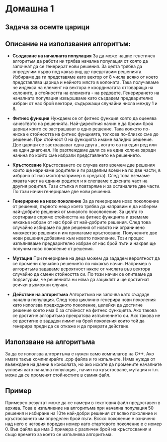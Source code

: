 # Домашна 1
## Задача за осемте царици

## Описание на използвания алгоритъм:

- **Създаване на началната популация**
За да може нашие генетичен алгоритъм да работи ни трябва начална популация от която да започнат да се генерират нови решения. За целта трябва да определим първо под какъв 
вид ще представим решенията. Избираме да ги представяме като вектор от 8 числа всяко от което представлява царица и нейното място в колоната. Така получаваме че индекса на 
елемент на вектора е координатата отговаряща на колоните, а стойността на елемента - на редовете. Генерирането на началната популация извършваме като създадем предварително
избран от нас брой вектори, съдържащи случайни числа между 1 и 8.

- **Фитнес функция**
Нуждаем се от фитнес функция която да оценява качеството на решенията. Най-директния начин е да броим броя царици които се застрашават в едно решение. Така колкото по-ниска е 
стойността на фитнес фунцкията, толкова по-близко сме до решение. При стойност 0 на функцията имаме валидно решение. Две царици се застрашават една друга , когато са на един ред
или на един диагонал. Не разглеждаме дали са на една колона заради начина по който сме избрали представянето на решението.

- **Кръстосване**
Кръстосването се случва като вземем две решения които ще наричаме родители и ги разделим всеки на по две части, в избрано от нас място(например в средата). След това вземаме лявата
част на единия родител и я слепваме с дясната част на другия родител. Тази стъпка я повтаряме и за останалите две части. По този начин генерираме две нови решения.

- **Генериране на ново поколение**
За да генерираме ново поколоение от решения, първото нещо което трябва да направим е да изберем най-добрите решения от миналото покололение. За целта го сортираме спрямо стойността
на фитнес функцията и вземаме някакъв избран от нас брой от най-добрите решения. След това случайно избираме по две решения от новото ни ограничено множество решения и им прилагаме
кръстосване. Получените две нови решения добавяме към новото поколение. Този процес изпълняваме предварително избран от нас брой пъти и накрая ще получим ново поколение от решения.

- **Мутация**
При генериране на деца можем да зададем вероятност да се промени случайно решението по някакъв начин. Например в алгоритъма задаваме вероятност някое от числата във вектора случайно
да смени стойността си. По този начин се опитваме да подсигурим, че решенията ни няма да зациклят и ще достигнат всички възможни случаи.

- **Действие на алгоритъма**
Алгоритъма ни започва като създаде начална популация. След това циклично генерира нови поколения като използва предходното поколение, целейки да достигне решение което има 0 за стойност
на фитнес функцията. Ако такова се достигне алгоритъма прекратява изпълнението си. Ако такова не се достигне е зададен лимит на брой поколения които той да генерира преди да се откаже 
и да прекрати действие.

## Използване на алгоритъма
За да се използва алгоритъма е нужен само компилагор на C++. Ако имате такъв компилирайте .cpp файла и го изпълнете. Няма нужда от въвеждане на данни в конзолата, но ако искате да промените
началните условия като начална популация , начин на кръстосване, мутация и т.н. може да се променят стойностите в самия файл.

## Пример
Примерен резултат може да се намери в текстовия файл предоставен в архива. Това е изпълнение на алгоритъма при начална популация 50 решения и избиране на 10те най-добри решения от всяко 
поколение и кръстосването им определен брой пъти. Всяко поколение е означено над него с неговия пореден номер като стартовото поколение е с номер 0. Във файла ще има 3 примера с различен 
брой на кръстосвания и също времето за което се изпълнява алгоритъма.



